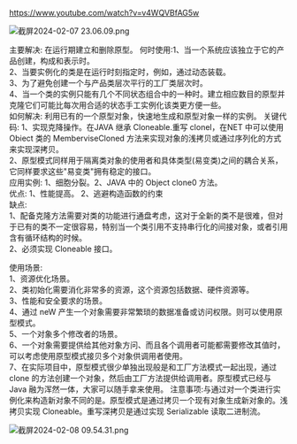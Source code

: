 https://www.youtube.com/watch?v=v4WQVBfAG5w

![截屏2024-02-07 23.06.09.png](https://img.xwyue.com/i/2024/02/08/65c40d096e6dd.png)

主要解决: 在运行期建立和删除原型。
何时使用:1、当一个系统应该独立于它的产品创建，构成和表示时。   
2、当要实例化的类是在运行时刻指定时，例如，通过动态装载。   
3、为了避免创建一个与产品类层次平行的工厂类层次时。   
4、当一个类的实例只能有几个不同状态组合中的一种时。建立相应数目的原型并克隆它们可能比每次用合适的状态手工实例化该类更方便一些。     
如何解决: 利用已有的一个原型对象，快速地生成和原型对象一样的实例。
关键代码: 1、实现克降操作。在JAVA 继承 Cloneable.重写 clonel，在NET 中可以使用 Obiect 类的 MemberviseCloned 方法来实现对象的浅拷贝或通过序列化的方式来实现深拷贝。     
2、原型模式同样用于隔离类对象的使用者和具体类型(易变类)之间的耦合关系，它同样要求这些"易变类"拥有稳定的接口。    
应用实例: 1、细胞分裂。2、JAVA 中的 Object clone0 方法。    
优点: 1、性能提高。 2、逃避构造函数的约束       
缺点:    
1、配备克隆方法需要对类的功能进行通盘考虑，这对于全新的类不是很难，但对于已有的类不一定很容易，特别当一个类引用不支持串行化的间接对象，或者引用含有循环结构的时候。     
2、必须实现 Cloneable 接口。      


使用场景:        
1、资源优化场景。     
2、类初始化需要消化非常多的资源，这个资源包括数据、硬件资源等。    
3、性能和安全要求的场景。     
4、通过 neW 产生一个对象需要非常繁琐的数据准备或访问权限。则可以使用原型模式。    
5、一个对象多个修改者的场景。       
6、一个对象需要提供给其他对象方问、而且各个调用者可能都需要修改其值时，可以考虑使用原型模式接贝多个对象供调用者使用。    
7、在实际项目中，原型模式很少单独出现般是和工厂方法模式一起出现，通过 clone 的方法创建一个对象，然后由工厂方法提供给调用者。原型模式已经与 Java 融为浑然一体，大家可以随手拿来使用。
注意事项:与通过对一个类进行实例化来构造新对象不同的是。原型模式是通过拷贝一个现有对象生成新对象的。浅拷贝实现 Cloneable。重写深拷贝是通过实现 Serializable 读取二进制流。

![截屏2024-02-08 09.54.31.png](https://img.xwyue.com/i/2024/02/08/65c4a4de56c59.png)
